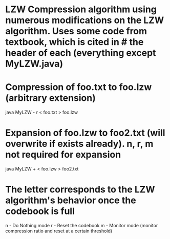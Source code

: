 # LZW Compression algorithm using numerous modifications on the LZW algorithm. Uses some code from textbook, which is cited in # the header of each (everything except MyLZW.java)

# Compression of foo.txt to foo.lzw (arbitrary extension)
java MyLZW - r < foo.txt > foo.lzw

# Expansion of foo.lzw to foo2.txt (will overwrite if exists already). n, r, m not required for expansion
java MyLZW + < foo.lzw > foo2.txt

# The letter corresponds to the LZW algorithm's behavior once the codebook is full
n - Do Nothing mode
r - Reset the codebook
m - Monitor mode (monitor compression ratio and reset at a certain threshold)
